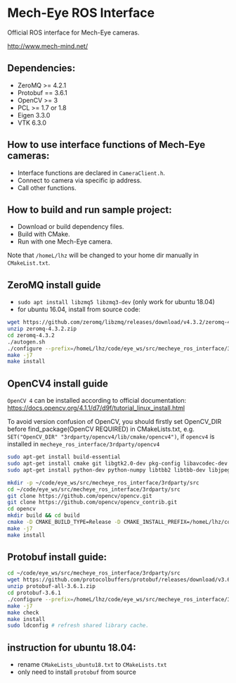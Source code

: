 Mech-Eye ROS Interface
====================
Official ROS interface for Mech-Eye cameras.

<http://www.mech-mind.net/>

## Dependencies:
- ZeroMQ   >= 4.2.1
- Protobuf == 3.6.1
- OpenCV   >= 3
- PCL 	   >= 1.7 or 1.8
- Eigen    3.3.0
- VTK      6.3.0

## How to use interface functions of Mech-Eye cameras:
- Interface functions are declared in ```CameraClient.h```.
- Connect to camera via specific ip address.
- Call other functions.


## How to build and run sample project:

- Download or build dependency files.
- Build with CMake.
- Run with one Mech-Eye camera.


Note that `/homeL/lhz` will be changed to your home dir manually in `CMakeList.txt`.

## ZeroMQ install guide
- `sudo apt install libzmq5 libzmq3-dev` (only work for ubuntu 18.04)
- for ubuntu 16.04, install from source code:

```bash
wget https://github.com/zeromq/libzmq/releases/download/v4.3.2/zeromq-4.3.2.zip
unzip zeromq-4.3.2.zip
cd zeromq-4.3.2
./autogen.sh
./configure --prefix=/homeL/lhz/code/eye_ws/src/mecheye_ros_interface/3rdparty/libzmq
make -j7
make install
```

## OpenCV4 install guide
`OpenCV 4` can be installed according to official documentation: https://docs.opencv.org/4.1.1/d7/d9f/tutorial_linux_install.html

To avoid version confusion of OpenCV, you should firstly set OpenCV_DIR before find_package(OpenCV REQUIRED) in CMakeLists.txt, e.g.
`SET("OpenCV_DIR" "3rdparty/opencv4/lib/cmake/opencv4")`, if `opencv4` is installed in `mecheye_ros_interface/3rdparty/opencv4`

```bash
sudo apt-get install build-essential
sudo apt-get install cmake git libgtk2.0-dev pkg-config libavcodec-dev libavformat-dev libswscale-dev
sudo apt-get install python-dev python-numpy libtbb2 libtbb-dev libjpeg-dev libpng-dev libtiff-dev libjasper-dev libdc1394-22-dev

mkdir -p ~/code/eye_ws/src/mecheye_ros_interface/3rdparty/src
cd ~/code/eye_ws/src/mecheye_ros_interface/3rdparty/src
git clone https://github.com/opencv/opencv.git
git clone https://github.com/opencv/opencv_contrib.git
cd opencv
mkdir build && cd build
cmake -D CMAKE_BUILD_TYPE=Release -D CMAKE_INSTALL_PREFIX=/homeL/lhz/code/eye_ws/src/mecheye_ros_interface/3rdparty/opencv4 ..
make -j7
make install
```

## Protobuf install guide:

```bash
cd ~/code/eye_ws/src/mecheye_ros_interface/3rdparty/src
wget https://github.com/protocolbuffers/protobuf/releases/download/v3.6.1/protobuf-all-3.6.1.zip
unzip protobuf-all-3.6.1.zip
cd protobuf-3.6.1
./configure --prefix=/homeL/lhz/code/eye_ws/src/mecheye_ros_interface/3rdparty/protobuf
make -j7
make check
make install
sudo ldconfig # refresh shared library cache.
```

## instruction for ubuntu 18.04:
- rename `CMakeLists_ubuntu18.txt` to `CMakeLists.txt`
- only need to install `protobuf` from source
